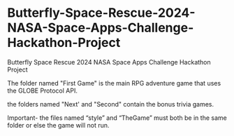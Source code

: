 # Butterfly-Space-Rescue-2024-NASA-Space-Apps-Challenge-Hackathon-Project
Butterfly Space Rescue 2024 NASA Space Apps Challenge Hackathon Project

The folder named "First Game" is the main RPG adventure game that uses the GLOBE Protocol API.

the folders named "Next' and "Second" contain the bonus trivia games.

Important- the files named “style” and “TheGame” must both be in the same folder or else the game will not run. 
